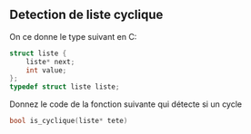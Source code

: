 
## Detection de liste cyclique
On ce donne le type suivant en C:
```c
struct liste {
	liste* next;
	int value;
};
typedef struct liste liste;
```
Donnez le code de la fonction suivante qui détecte si un cycle 
```c
bool is_cyclique(liste* tete)
```
<!--stackedit_data:
eyJoaXN0b3J5IjpbNjEwNzA5NTQxXX0=
-->